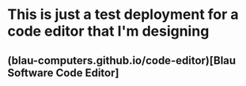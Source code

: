# This is just a test deployment for a code editor that I'm designing
## (blau-computers.github.io/code-editor)[Blau Software Code Editor]
